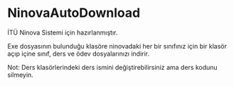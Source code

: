 # NinovaAutoDownload

İTÜ Ninova Sistemi için hazırlanmıştır.

Exe dosyasının bulunduğu klasöre ninovadaki her bir sınıfınız için bir klasör açıp içine sınıf, ders ve ödev dosyalarınızı indirir.

Not: Ders klasörlerindeki ders ismini değiştirebilirsiniz ama ders kodunu silmeyin.